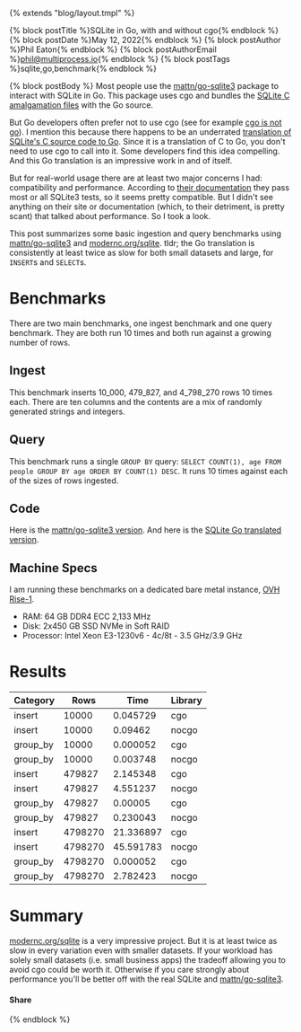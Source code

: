 {% extends "blog/layout.tmpl" %}

{% block postTitle %}SQLite in Go, with and without cgo{% endblock %}
{% block postDate %}May 12, 2022{% endblock %}
{% block postAuthor %}Phil Eaton{% endblock %}
{% block postAuthorEmail %}phil@multiprocess.io{% endblock %}
{% block postTags %}sqlite,go,benchmark{% endblock %}

{% block postBody %}
Most people use the
[mattn/go-sqlite3](https://github.com/mattn/go-sqlite3) package to interact with SQLite in Go. This
package uses cgo and bundles the [SQLite C amalgamation
files](https://github.com/mattn/go-sqlite3/commit/2df077b74c66723d9b44d01c8db88e74191bdd0e)
with the Go source.

But Go developers often prefer not to use cgo (see for example [cgo is
not go](https://dave.cheney.net/tag/cgo)). I mention this because
there happens to be an underrated [translation of SQLite's C source
code to Go](https://gitlab.com/cznic/sqlite). Since it is a
translation of C to Go, you don't need to use cgo to call into
it. Some developers find this idea compelling. And this Go translation
is an impressive work in and of itself.

But for real-world usage there are at least two major concerns I had:
compatibility and performance. According to [their
documentation](https://pkg.go.dev/modernc.org/sqlite#section-readme)
they pass most or all SQLite3 tests, so it seems pretty compatible. But I
didn't see anything on their site or documentation (which, to their detriment,
is pretty scant) that talked about performance. So I took a look.

This post summarizes some basic ingestion and query benchmarks using
[mattn/go-sqlite3](https://github.com/mattn/go-sqlite3) and
[modernc.org/sqlite](https://pkg.go.dev/modernc.org/sqlite). tldr; the
Go translation is consistently at least twice as slow for both small
datasets and large, for `INSERT`s and `SELECT`s.

# Benchmarks

There are two main benchmarks, one ingest benchmark and one query
benchmark. They are both run 10 times and both run against a growing
number of rows.

## Ingest

This benchmark inserts 10_000, 479_827, and 4_798_270 rows 10 times
each. There are ten columns and the contents are a mix of randomly
generated strings and integers.

## Query

This benchmark runs a single `GROUP BY` query: `SELECT COUNT(1), age
FROM people GROUP BY age ORDER BY COUNT(1) DESC`. It runs 10 times
against each of the sizes of rows ingested.

## Code

Here is the [mattn/go-sqlite3
version](https://github.com/multiprocessio/sqlite-cgo-no-cgo/blob/main/cgo/main.go). And here is the [SQLite Go translated
version](https://github.com/multiprocessio/sqlite-cgo-no-cgo/blob/main/nocgo/main.go).

## Machine Specs

I am running these benchmarks on a dedicated bare metal instance, [OVH
Rise-1](https://us.ovhcloud.com/bare-metal/rise/rise-1/).

* RAM: 64 GB DDR4 ECC 2,133 MHz
* Disk: 2x450 GB SSD NVMe in Soft RAID
* Processor: Intel Xeon E3-1230v6 - 4c/8t - 3.5 GHz/3.9 GHz

# Results

<table class="table table-bordered table-hover table-condensed">
<thead><tr><th title="Field #1">Category</th>
<th>Rows</th>
<th>Time</th>
<th>Library</th>
</tr></thead>
<tbody><tr>
<td>insert</td>
<td>10000</td>
<td>0.045729</td>
<td>cgo</td>
</tr>
<tr>
<td>insert</td>
<td>10000</td>
<td>0.09462</td>
<td>nocgo</td>
</tr>
<tr>
<td>group_by</td>
<td>10000</td>
<td>0.000052</td>
<td>cgo</td>
</tr>
<tr>
<td>group_by</td>
<td>10000</td>
<td>0.003748</td>
<td>nocgo</td>
</tr>
<tr>
<td>insert</td>
<td>479827</td>
<td>2.145348</td>
<td>cgo</td>
</tr>
<tr>
<td>insert</td>
<td>479827</td>
<td>4.551237</td>
<td>nocgo</td>
</tr>
<tr>
<td>group_by</td>
<td>479827</td>
<td>0.00005</td>
<td>cgo</td>
</tr>
<tr>
<td>group_by</td>
<td>479827</td>
<td>0.230043</td>
<td>nocgo</td>
</tr>
<tr>
<td>insert</td>
<td>4798270</td>
<td>21.336897</td>
<td>cgo</td>
</tr>
<tr>
<td>insert</td>
<td>4798270</td>
<td>45.591783</td>
<td>nocgo</td>
</tr>
<tr>
<td>group_by</td>
<td>4798270</td>
<td>0.000052</td>
<td>cgo</td>
</tr>
<tr>
<td>group_by</td>
<td>4798270</td>
<td>2.782423</td>
<td>nocgo</td>
</tr>
</tbody></table>

# Summary

[modernc.org/sqlite](https://gitlab.com/cznic/sqlite) is a very impressive project. But it is at least
twice as slow in every variation even with smaller datasets. If your
workload has solely small datasets (i.e. small business apps) the
tradeoff allowing you to avoid cgo could be worth it. Otherwise if you
care strongly about performance you'll be better off with the real
SQLite and [mattn/go-sqlite3](https://github.com/mattn/go-sqlite3).

#### Share


{% endblock %}
